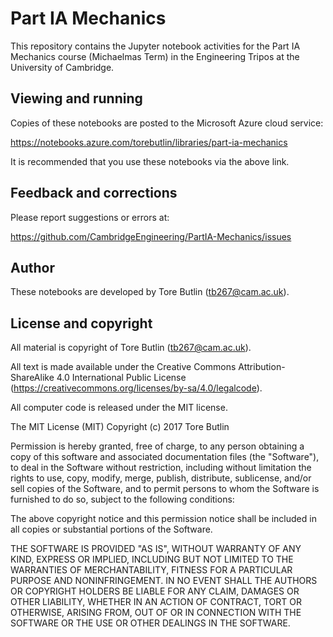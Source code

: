 # Part IA Mechanics

This repository contains the Jupyter notebook activities for the Part IA Mechanics course (Michaelmas Term) in the Engineering Tripos at the University of Cambridge.

## Viewing and running

Copies of these notebooks are posted to the Microsoft Azure cloud service:

https://notebooks.azure.com/torebutlin/libraries/part-ia-mechanics

It is recommended that you use these notebooks via the above link.

## Feedback and corrections

Please report suggestions or errors at:

https://github.com/CambridgeEngineering/PartIA-Mechanics/issues

## Author

These notebooks are developed by Tore Butlin (tb267@cam.ac.uk).

## License and copyright

All material is copyright of Tore Butlin (tb267@cam.ac.uk).

All text is made available under the Creative Commons Attribution-ShareAlike 4.0 International Public License (https://creativecommons.org/licenses/by-sa/4.0/legalcode).

All computer code is released under the MIT license.

The MIT License (MIT) Copyright (c) 2017 Tore Butlin

Permission is hereby granted, free of charge, to any person obtaining a copy of this software and associated documentation files (the "Software"), to deal in the Software without restriction, including without limitation the rights to use, copy, modify, merge, publish, distribute, sublicense, and/or sell copies of the Software, and to permit persons to whom the Software is furnished to do so, subject to the following conditions:

The above copyright notice and this permission notice shall be included in all copies or substantial portions of the Software.

THE SOFTWARE IS PROVIDED "AS IS", WITHOUT WARRANTY OF ANY KIND, EXPRESS OR IMPLIED, INCLUDING BUT NOT LIMITED TO THE WARRANTIES OF MERCHANTABILITY, FITNESS FOR A PARTICULAR PURPOSE AND NONINFRINGEMENT. IN NO EVENT SHALL THE AUTHORS OR COPYRIGHT HOLDERS BE LIABLE FOR ANY CLAIM, DAMAGES OR OTHER LIABILITY, WHETHER IN AN ACTION OF CONTRACT, TORT OR OTHERWISE, ARISING FROM, OUT OF OR IN CONNECTION WITH THE SOFTWARE OR THE USE OR OTHER DEALINGS IN THE SOFTWARE.